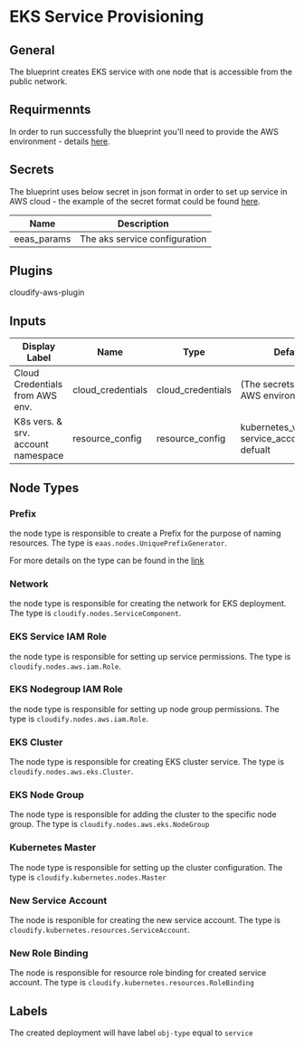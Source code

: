 # EKS Service Provisioning

## General

The blueprint creates EKS service with one node that is accessible from the public network.

## Requirmennts

In order to run successfully the blueprint you'll need to provide the AWS environment - details [here](https://github.com/cloudify-community/eaas-example). 

## Secrets

The blueprint uses below secret in json format in order to set up service in AWS cloud - the example of the secret format could be found [here](https://github.com/bartoszkosciug/eaas-example/blob/master/secret.json).

| Name                  | Description                      |
| --------------------- | -------------------------------- |
| eeas_params           | The aks service configuration    |


## Plugins

cloudify-aws-plugin

## Inputs

| Display Label                      | Name                | Type              | Default Value                                              |
| ---------------------------------- | ------------------- | ----------------- | ---------------------------------------------------------- |
| Cloud Credentials from AWS env.    | cloud_credentials   | cloud_credentials | (The secrets values from AWS environment)                  |
| K8s vers. & srv. account namespace | resource_config     | resource_config   | kubernetes_version: '', service_account_namespace: defualt |

## Node Types

### Prefix
the node type is responsible to create a Prefix for the purpose of naming resources.
The type is `eaas.nodes.UniquePrefixGenerator`.

For more details on the type can be found in the [link](https://github.com/cloudify-community/eaas-example/blob/master/utils/custom_types.yaml)

### Network
the node type is responsible for creating the network for EKS deployment. 
The type is `cloudify.nodes.ServiceComponent`.

### EKS Service IAM Role
the node type is responsible for setting up service permissions. 
The type is `cloudify.nodes.aws.iam.Role`.

### EKS Nodegroup IAM Role
the node type is responsible for setting up node group permissions. 
The type is `cloudify.nodes.aws.iam.Role`.

### EKS Cluster 
The node type is responsible for creating EKS cluster service.
The type is `cloudify.nodes.aws.eks.Cluster`.

### EKS Node Group
The node type is responsible for adding the cluster to the specific node group.
The type is `cloudify.nodes.aws.eks.NodeGroup`

### Kubernetes Master
The node type is responsible for setting up the cluster configuration. 
The type is `cloudify.kubernetes.nodes.Master`

### New Service Account
The node is responible for creating the new service account.
The type is `cloudify.kubernetes.resources.ServiceAccount`.

### New Role Binding
The node is responsible for resource role binding for created service account. 
The type is `cloudify.kubernetes.resources.RoleBinding`

## Labels

The created deployment will have label `obj-type` equal to `service`